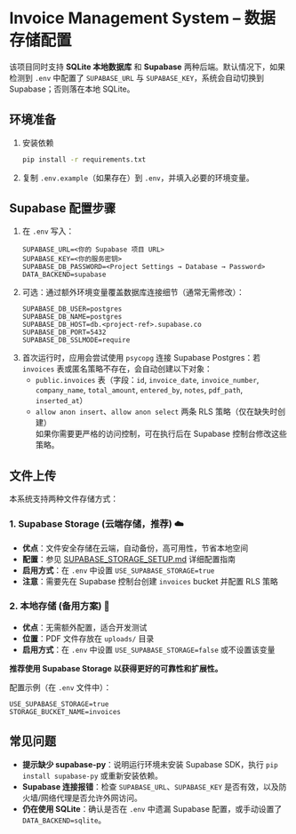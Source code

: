 # Invoice Management System – 数据存储配置

该项目同时支持 **SQLite 本地数据库** 和 **Supabase** 两种后端。默认情况下，如果检测到 `.env` 中配置了 `SUPABASE_URL` 与 `SUPABASE_KEY`，系统会自动切换到 Supabase；否则落在本地 SQLite。

## 环境准备

1. 安装依赖  
   ```bash
   pip install -r requirements.txt
   ```
2. 复制 `.env.example`（如果存在）到 `.env`，并填入必要的环境变量。

## Supabase 配置步骤

1. 在 `.env` 写入：
   ```
   SUPABASE_URL=<你的 Supabase 项目 URL>
   SUPABASE_KEY=<你的服务密钥>
   SUPABASE_DB_PASSWORD=<Project Settings → Database → Password>
   DATA_BACKEND=supabase
   ```
2. 可选：通过额外环境变量覆盖数据库连接细节（通常无需修改）：  
   ```
   SUPABASE_DB_USER=postgres
   SUPABASE_DB_NAME=postgres
   SUPABASE_DB_HOST=db.<project-ref>.supabase.co
   SUPABASE_DB_PORT=5432
   SUPABASE_DB_SSLMODE=require
   ```
3. 首次运行时，应用会尝试使用 `psycopg` 连接 Supabase Postgres：若 `invoices` 表或匿名策略不存在，会自动创建以下对象：  
   - `public.invoices` 表（字段：`id`, `invoice_date`, `invoice_number`, `company_name`, `total_amount`, `entered_by`, `notes`, `pdf_path`, `inserted_at`）  
   - `allow anon insert`、`allow anon select` 两条 RLS 策略（仅在缺失时创建）  
   如果你需要更严格的访问控制，可在执行后在 Supabase 控制台修改这些策略。

## 文件上传

本系统支持两种文件存储方式：

### 1. Supabase Storage (云端存储，推荐) ☁️
- **优点**：文件安全存储在云端，自动备份，高可用性，节省本地空间
- **配置**：参见 [SUPABASE_STORAGE_SETUP.md](SUPABASE_STORAGE_SETUP.md) 详细配置指南
- **启用方式**：在 `.env` 中设置 `USE_SUPABASE_STORAGE=true`
- **注意**：需要先在 Supabase 控制台创建 `invoices` bucket 并配置 RLS 策略

### 2. 本地存储 (备用方案) 💾
- **优点**：无需额外配置，适合开发测试
- **位置**：PDF 文件存放在 `uploads/` 目录
- **启用方式**：在 `.env` 中设置 `USE_SUPABASE_STORAGE=false` 或不设置该变量

**推荐使用 Supabase Storage 以获得更好的可靠性和扩展性。**

配置示例（在 `.env` 文件中）：
```
USE_SUPABASE_STORAGE=true
STORAGE_BUCKET_NAME=invoices
```

## 常见问题

- **提示缺少 supabase-py**：说明运行环境未安装 Supabase SDK，执行 `pip install supabase-py` 或重新安装依赖。  
- **Supabase 连接报错**：检查 `SUPABASE_URL`、`SUPABASE_KEY` 是否有效，以及防火墙/网络代理是否允许外网访问。  
- **仍在使用 SQLite**：确认是否在 `.env` 中遗漏 Supabase 配置，或手动设置了 `DATA_BACKEND=sqlite`。
